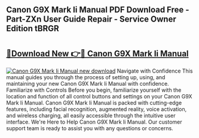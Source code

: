 ## Canon G9X Mark Ii Manual PDF Download Free - Part-ZXn User Guide Repair - Service Owner Edition tBRGR

# <h2><a href="http://bc31884.oget.top/?id=Canon+G9X+Mark+Ii+Manual">🔗Download New 👉🔴 Canon G9X Mark Ii Manual</a></h2>

[![Canon G9X Mark Ii Manual new download](https://i.imgur.com/5g1atiW.png)](http://bc31884.oget.top/?id=Canon+G9X+Mark+Ii+Manual)
Navigate with Confidence This manual guides you through the process of setting up, using, and maintaining your new Canon G9X Mark Ii Manual with confidence. Familiarize with Controls Before you begin, familiarize yourself with the location and function of all control buttons and settings on your Canon G9X Mark Ii Manual. Canon G9X Mark Ii Manual is packed with cutting-edge features, including facial recognition, augmented reality, voice activation, and wireless charging, all easily accessible through the intuitive user interface. We're Here to Help Canon G9X Mark Ii Manual. Our customer support team is ready to assist you with any questions or concerns.
